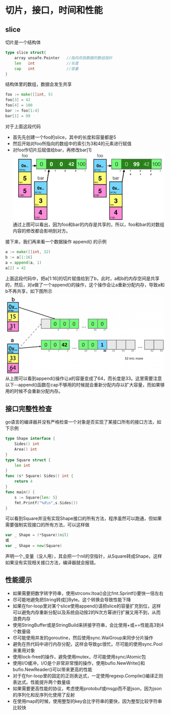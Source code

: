 <!--
 * @Author: zhangjiaxi
 * @Date: 2021-02-25 10:17:38
 * @LastEditors: zhangjiaxi
 * @LastEditTime: 2021-02-25 16:46:02
 * @FilePath: /learning_note/goProgrammingMode.md
 * @Description: 
-->
# 切片，接口，时间和性能

## slice
切片是一个结构体
```go
type slice struct{
    array unsafe.Pointer   //指向存放数据的数组指针
    len   int              //长度
    cap   int              //容量
}
```
结构体里的数组，数据会发生共享
```go
foo := make([]int, 5)
foo[3] = 42
foo[4] = 100
bar := foo[1:4]
bar[1] = 99
```
对于上面这段代码
- 首先先创建一个foo的slice，其中的长度和容量都是5
- 然后开始对foo所指向的数组中的索引为3和4的元素进行赋值
- 对foo作切片后赋值给bar，再修改bar[1]
![1](img/goProgrammingMode/1.png)
通过上图可以看出，因为foo和bar的内存是共享的，所以，foo和bar的对数组内容的修改都会影响到对方。

接下来，我们再来看一个数据操作 append() 的示例
```go
a := make([]int, 32)
b := a[1:16]
a = append(a, 1)
a[2] = 42
```
上面这段代码中，把a[1:16]的切片赋值给到了b，此时，a和b的内存空间是共享的，然后，对a做了一个append()的操作，这个操作会让a重新分配内存，导致a和b不再共享，如下图所示
![2](img/goProgrammingMode/2.png)
从上图可以看到append()操作让a的容量变成了64，而长度是33。这里需要注意以下--append()函数在cap不够用的时候就会重新分配内存以扩大容量，而如果够用的时候不会重新分配内存。

## 接口完整性检查
go语言的编译器并没有严格检查一个对象是否实现了某接口所有的接口方法，如下示例
```go
type Shape interface {
    Sides() int
    Area() int
}
type Square struct {
    len int
}
func (s* Square) Sides() int {
    return 4
}
func main() {
    s := Square{len: 5}
    fmt.Printf("%d\n",s.Sides())
}
```
可以看到Square并没有实现Shape接口的所有方法，程序虽然可以跑通，但如果需要强制实现接口的所有方法，可以这样做
```go
var _ Shape = (*Square)(nil)
或
var _ Shape = new(Square)
```
声明一个_变量（没人用），其会把一个nil的空指针，从Square转成Shape，这样如果没有实现相关接口方法，编译器就会报错。

## 性能提示
- 如果需要把数字转字符串，使用strconv.Itoa()会比fmt.Sprintf()要快一倍左右
- 尽可能地避免把String转成[]Byte。这个转换会导致性能下降
- 如果在for-loop里对某个slice使用append()请把slice的容量扩充到位，这样可以避免内存重新分配以及系统自动按2的N次方幂进行扩展又用不到，从而浪费内存
- 使用StringBuffer或是StringBuild来拼接字符串，会比使用+或+=性能高3到4个数量级
- 尽可能使用并发的goroutine，然后使用sync.WaiGroup来同步分片操作
- 避免在热代码中进行内存分配，这样会导致gc很忙。尽可能的使用sync.Pool来重用对象
- 使用lock-free的操作，避免使用mutex，尽可能使用sync/Atomic包
- 使用I/O缓冲，I/O是个非常非常慢的操作，使用bufio.NewWrite()和bufio.NewReader()可以带来更高的性能
- 对于在for-loop里的固定的正则表达式，一定使用regexp.Compile()编译正则表达式。性能提升两个数量级
- 如果需要更高性能的协议，考虑使用protobuf或msgp而不是json，因为json的序列化和反序列化使用了反射
- 在使用map的时候，使用整型的key会比字符串的要快，因为整型比较字符串比较快